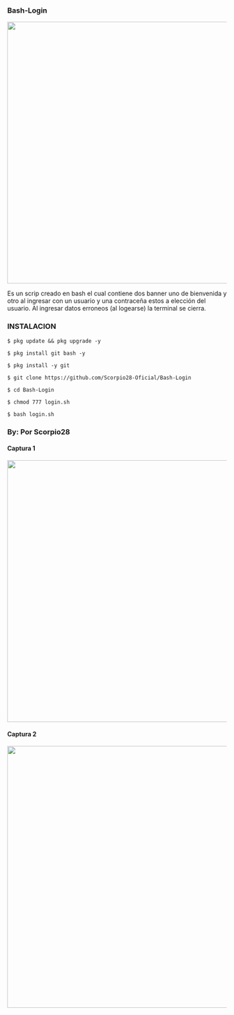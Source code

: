 ### Bash-Login
<p align="center">
	<img src="https://i.imgur.com/9pn8PaZ.jpg" width="600px">
</p>

Es un scrip creado en bash  el cual contiene dos banner uno de bienvenida y otro al ingresar con un usuario y una contraceña estos a elección del usuario. Al ingresar datos erroneos (al logearse) la terminal se cierra.

### INSTALACION

```
$ pkg update && pkg upgrade -y

$ pkg install git bash -y

$ pkg install -y git

$ git clone https://github.com/Scorpio28-Oficial/Bash-Login

$ cd Bash-Login

$ chmod 777 login.sh

$ bash login.sh
```
### By: Por Scorpio28

#### Captura 1
<p align="center">
	<img src="https://i.imgur.com/xCChAUx.jpg" width="600px">
</p>

#### Captura 2
<p align="center">
	<img src="https://i.imgur.com/cCV4zc4.jpg" width="600px">
</p>
